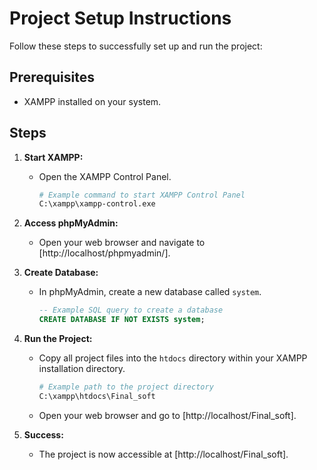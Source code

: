 # Project Setup Instructions

Follow these steps to successfully set up and run the project:

## Prerequisites
- XAMPP installed on your system.

## Steps

1. **Start XAMPP:**
   - Open the XAMPP Control Panel.

     ```bash
     # Example command to start XAMPP Control Panel
     C:\xampp\xampp-control.exe
     ```

2. **Access phpMyAdmin:**
   - Open your web browser and navigate to [http://localhost/phpmyadmin/].

3. **Create Database:**
   - In phpMyAdmin, create a new database called `system`.

     ```sql
     -- Example SQL query to create a database
     CREATE DATABASE IF NOT EXISTS system;
     ```

4. **Run the Project:**
   - Copy all project files into the `htdocs` directory within your XAMPP installation directory.

     ```bash
     # Example path to the project directory
     C:\xampp\htdocs\Final_soft
     ```

   - Open your web browser and go to [http://localhost/Final_soft].

5. **Success:**
   - The project is now accessible at [http://localhost/Final_soft].

